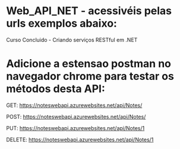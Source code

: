 # Web_API_NET - acessivéis pelas urls exemplos abaixo:
Curso Concluido - Criando serviços RESTful em .NET

# Adicione a estensao postman no navegador chrome para testar os métodos desta API:
  
  GET: https://noteswebapi.azurewebsites.net/api/Notes/
  
  POST: https://noteswebapi.azurewebsites.net/api/Notes/
  
  PUT: https://noteswebapi.azurewebsites.net/api/Notes/1
  
  DELETE: https://noteswebapi.azurewebsites.net/api/Notes/1
